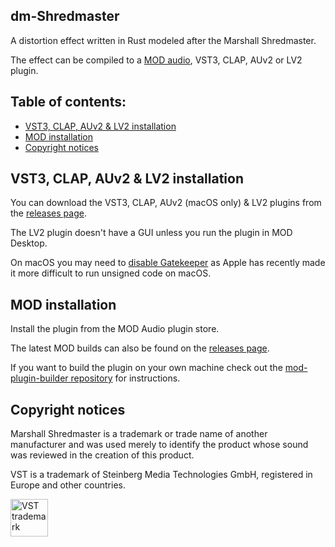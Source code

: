 ## dm-Shredmaster

A distortion effect written in Rust modeled after the Marshall Shredmaster.

The effect can be compiled to a [MOD audio](https://mod.audio/), VST3, CLAP, AUv2 or LV2 plugin.

## Table of contents:

- [VST3, CLAP, AUv2 & LV2 installation](#VST3-CLAP-AUv2-&-LV2-installation)
- [MOD installation](#MOD-installation)
- [Copyright notices](#Copyright-notices)

## VST3, CLAP, AUv2 & LV2 installation

You can download the VST3, CLAP, AUv2 (macOS only) & LV2 plugins from the [releases page](https://github.com/davemollen/dm-Shredmaster/releases).

The LV2 plugin doesn't have a GUI unless you run the plugin in MOD Desktop.

On macOS you may need to [disable Gatekeeper](https://disable-gatekeeper.github.io/) as Apple has recently made it more difficult to run unsigned code on macOS.

## MOD installation

Install the plugin from the MOD Audio plugin store.

The latest MOD builds can also be found on the [releases page](https://github.com/davemollen/dm-Shredmaster/releases).

If you want to build the plugin on your own machine check out the [mod-plugin-builder repository](https://github.com/moddevices/mod-plugin-builder) for instructions.

## Copyright notices

Marshall Shredmaster is a trademark or trade name of another manufacturer and was used merely to identify the product whose sound was reviewed in the creation of this product.

VST is a trademark of Steinberg Media Technologies GmbH, registered in Europe and other countries.

<img src="https://steinbergmedia.github.io/vst3_dev_portal/resources/licensing_6.png" width="60" height="auto" alt="VST trademark">
